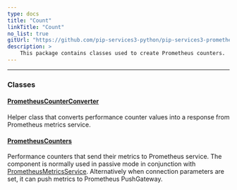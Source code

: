 ```yaml
---
type: docs
title: "Count"
linkTitle: "Count"
no_list: true
gitUrl: "https://github.com/pip-services3-python/pip-services3-prometheus-python"
description: >
    This package contains classes used to create Prometheus counters.
---
```

---
<div class="module-body"> 

### Classes

#### [PrometheusCounterConverter](prometheus_counter_converter)
Helper class that converts performance counter values into
a response from Prometheus metrics service.

#### [PrometheusCounters](prometheus_counters)
Performance counters that send their metrics to Prometheus service.
The component is normally used in passive mode in conjunction with [PrometheusMetricsService](../../services/prometheus_metrics_service).
Alternatively when connection parameters are set, it can push metrics to Prometheus PushGateway.


</div>

